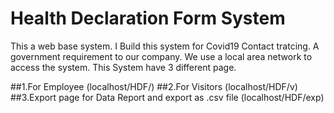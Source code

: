 # Health Declaration Form System 
This a web base system. I Build this system for Covid19 Contact tratcing. 
A government requirement to our company. We use a local area network to access the system. 
This System have 3 different page. 

  ##1.For Employee (localhost/HDF/) 
  ##2.For Visitors (localhost/HDF/v)
  ##3.Export page for Data Report and export as .csv file (localhost/HDF/exp) 
